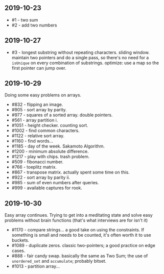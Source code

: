 ## 2019-10-23
- #1 - two sum
- #2 - add two numbers

## 2019-10-27
- #3 - longest substring without repeating characters. sliding window. maintain two pointers and do a single pass, so there's no need for a `isUnique` on every combination of substrings. optimize: use a map so the first pointer can jump over.

## 2019-10-29
Doing some easy problems on arrays.
- #832 - flipping an image.
- #905 - sort array by parity.
- #977 - squares of a sorted array. double pointers.
- #561 - array partition i.
- #1051 - height checker. counting sort.
- #1002 - find common characters.
- #1122 - relative sort array.
- #1160 - find words... 
- #1185 - day of the week. Sakamoto Algorithm.
- #1200 - minimum absolute difference.
- #1217 - play with chips. trash problem.
- #509 - fibonacci number.
- #766 - toeplitz matrix.
- #867 - transpose matrix. actually spent some time on this.
- #922 - sort array by parity ii.
- #985 - sum of even numbers after queries.
- #999 - available captures for rook.

## 2019-10-30
Easy array continues. Trying to get into a meditating state and solve easy problems without brain functions (that's what interviews are for isn't it)
- #1170 - compare strings... a good take on using the constraints. If something is small and needs to be counted, it's often worth it to use buckets.
- #1089 - duplicate zeros. classic two-pointers; a good practice on edge cases.
- #888 - fair candy swap. basically the same as Two Sum; the use of `unordered_set` and `accumulate`; probably bitset.
- #1013 - partition array...